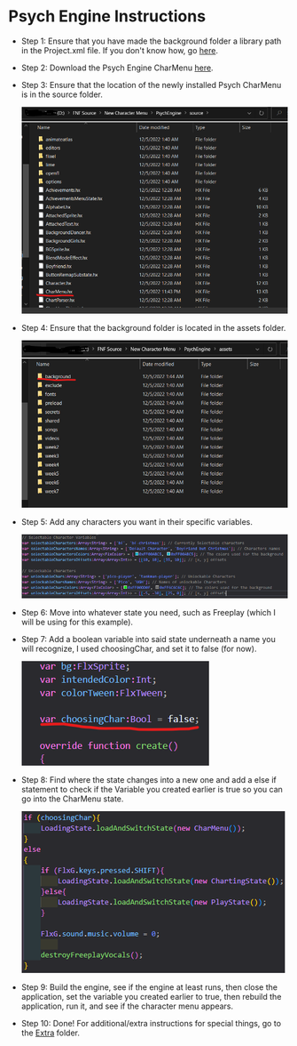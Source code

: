 # Psych Engine Instructions

-   Step 1: Ensure that you have made the background folder a library path in the Project.xml file. If you don't know how, go [here](../../Main%20Assets%20Needed/).
-   Step 2: Download the Psych Engine CharMenu [here](../../../CharMenuFiles/CharMenu-Psych.hx).
-   Step 3: Ensure that the location of the newly installed Psych CharMenu is in the source folder.

    ![Image of Source Folder](./sourceFolder.png)

-   Step 4: Ensure that the background folder is located in the assets folder.

    ![Image of Assets Folder](./assetsFolder.png)

-   Step 5: Add any characters you want in their specific variables.

    ![Image of character variables](./characterVars.png)

-   Step 6: Move into whatever state you need, such as Freeplay (which I will be using for this example).
-   Step 7: Add a boolean variable into said state underneath a name you will recognize, I used choosingChar, and set it to false (for now).

    ![Choose Character Variable](./choosingChar.png)

-   Step 8: Find where the state changes into a new one and add a else if statement to check if the Variable you created earlier is true so you can go into the CharMenu state.

    ![Changing states](./changingState.png)

-   Step 9: Build the engine, see if the engine at least runs, then close the application, set the variable you created earlier to true, then rebuild the application, run it, and see if the character menu appears.
-   Step 10: Done! For additional/extra instructions for special things, go to the [Extra](../Extra/) folder.
